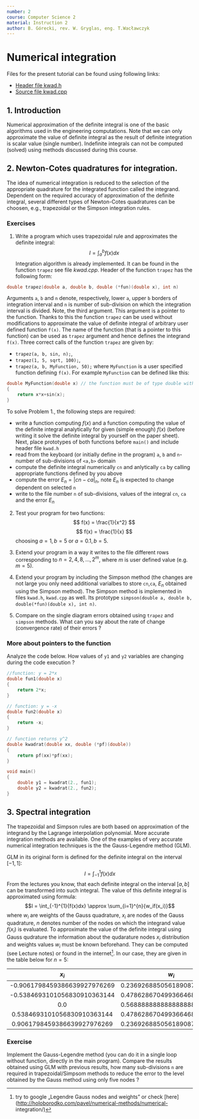 ```yaml
---
number: 2
course: Computer Science 2
material: Instruction 2
author: B. Górecki, rev. W. Gryglas, eng. T.Wacławczyk
---
```


# Numerical integration
Files for the present tutorial can be found using following links:

 - [Header file kwad.h](http://ccfd.github.io/courses/code/info2/kwad.h)
 - [Source file kwad.cpp](http://ccfd.github.io/courses/code/info2/kwad.cpp)

## 1. Introduction
Numerical approximation of the definite integral is one of the basic algorithms
used in the engineering computations. Note that we can only approximate the
value of definite integral as the result of definite integration is scalar value
(single number). Indefinite integrals can not be computed (solved) using methods discussed during this course.

## 2. Newton-Cotes quadratures for integration.

The idea of numerical integration is reduced to the selection of
the appropriate quadrature for the integrated function called the integrand.
Dependent on the required accuracy of approximation of the definite
integral, several different types of Newton-Cotes quadratures can be choosen,
e.g., trapezoidal or the Simpson integration rules.



### Exercises
1. Write a program which uses trapezoidal rule and approximates the definite integral: 
$$ I = \int_{a}^{b}{f(x)dx} $$
Integration algorithm is already implemented. It can be found in the function
`trapez` see file *kwad.cpp*. Header of the function `trapez` has the following form:
```c++
double trapez(double a, double b, double (*fun)(double x), int n)
```
Arguments `a`, `b` and `n` denote, respectively, lower `a`, upper `b` borders of integration interval and `n` is number of sub-division on which the integration interval
is divided.
Note, the third argument. This argument is a pointer to the function.
Thanks to this the function `trapez` can be used without modifications
to approximate the value of definite integral of arbitrary user defined
function `f(x)`. The name of the function (that is a pointer to this function) can
be used as `trapez` argument and hence defines the integrand `f(x)`.
Three correct calls of the function `trapez` are given by:
- `trapez(a, b, sin, n);`,
- `trapez(1, 5, sqrt, 100);`,
- `trapez(a, b, MyFunction, 50);`
where `MyFunction` is a user specified function defining `f(x)`.
For example `MyFunction` can be defined like this:
```c++
double MyFunction(double x) // the function must be of type double with one argument of type double
{
    return x*x+sin(x);
}
```
To solve Problem 1., the following steps are required:
- write a function computing $f(x)$ and a function computing the value of
  the definite integral analytically for given (simple enough) $f(x)$ 
  (before writing it solve the definite integral by yourself on the paper
  sheet). Next, place prototypes of both functions before `main()` 
  and include header file `kwad.h`
- read from the keyboard (or initially define in the program)
   `a`, `b` and `n`- number of sub-divisions of `<a,b>` domain
- compute the definite integral numerically `cn` and anlytically `ca`
  by calling appropriate functions defined by you above
- compute the error $E_n=|cn - ca|_n$, note $E_n$ is expected to change dependent on selected `n`
- write to the file number `n` of sub-divisions, values of the integral `cn`, `ca`
  and the error $E_n$ 



2. Test your program for two functions:
$$ f(x) = \frac{1}{x^2} $$
$$ f(x) = \frac{1}{x} $$
choosing $a = 1, b = 5$ or $a = 0.1, b = 5$.

3. Extend your program in a way it writes to the file different rows
   corresponding to $n = 2, 4, 8, . . . , 2^m$, where $m$ is user defined
   value (e.g. $m=5$).

4. Extend your program by including the Simpson method (the changes are not large
   you only need additional varialbes to store `cn`,`ca`, $E_n$ obtained using
   the Simpson method). The Simpson method is implemented in files `kwad.h`, `kwad.cpp`     as well.
   Its prototype `simpson(double a, double b, double(*fun)(double x), int n)`.

6. Compare on the single diagram errors obtained using `trapez` and `simpson`
   methods. What can you say about the rate of change (convergence
   rate) of their errors ?  


### More about pointers to the function
Analyze the code below. How values of `y1` and `y2` variables
are changing during the code execution ? 
```c++
//function: y = 2*x
double fun1(double x)
{
	return 2*x;
}

// function: y = -x
double fun2(double x)
{
	return -x;
}

// function returns y^2
double kwadrat(double xx, double (*pf)(double))
{
	return pf(xx)*pf(xx);
}

void main()
{
	double y1 = kwadrat(2., fun1);
	double y2 = kwadrat(2., fun2);
}
```

## 3. Spectral integration 
The trapezoidal and Simpson rules are both based on approximation
of the integrand by the Lagrange interpolation polynomial.
More accurate integration methods are available. 
One of the examples of very accurate numerical integration techniques is the
the Gauss-Legendre method (GLM). 

GLM in its original form is defined for the definite integral
on the interval $[-1, 1]$:
$$ I = \int_{-1}^{1}{f(x)dx} $$
From the lectures you know, that each definite integral
on the interval $[a,b]$ can be transformed into such integral.
The value of this definite integral is approximated using formula:
$$I = \int_{-1}^{1}{f(x)dx} \approx \sum_{i=1}^{n}{w_if(x_i)}$$
where $w_i$ are weights of the Gauss quadrature, $x_i$ are nodes of
the Gauss quadrature,  $n$ denotes number of the nodes on which the integrand
value $f(x_i)$ is evaluated.
To approximate the value of the definite integral using Gauss qudrature
the information about the qudarature nodes $x_i$ distribution and weights values $w_i$
must be known beforehand. They can be computed (see Lecture notes) or found in
the internet[^1]. In our case, they are given in the table below for $n=5$:


|             $x_i$            |            $w_i$            |
|:----------------------------:|:---------------------------:|
| -0.9061798459386639927976269 | 0.2369268850561890875142640 |
| -0.5384693101056830910363144 | 0.4786286704993664680412915 |
|              0.0             | 0.5688888888888888888888889 |
|  0.5384693101056830910363144 | 0.4786286704993664680412915 |
|  0.9061798459386639927976269 | 0.2369268850561890875142640 |


### Exercise
Implement the Gauss-Legendre method (you can do it in a single loop without function, 
directly in the main program). Compare the results obtained using GLM with previous results, how many sub-divisions `n` are required in trapezoidal/Simpsom methods to reduce the error to the level obtained by the Gauss method using only five nodes ?



[^1]:try to google „Legendre Gauss nodes and weights” or check [here](http://holoborodko.com/pavel/numerical-methods/numerical-
integration/)